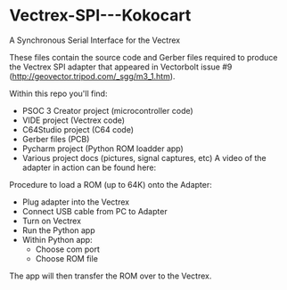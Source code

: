 # Vectrex-SPI---Kokocart
A Synchronous Serial Interface for the Vectrex

These files contain the source code and Gerber files required to produce the Vectrex SPI adapter that appeared in Vectorbolt issue #9 (http://geovector.tripod.com/_sgg/m3_1.htm).   
 
Within this repo you'll find:
* PSOC 3 Creator project (microcontroller code)
* VIDE project (Vectrex code)
* C64Studio project (C64 code)
* Gerber files (PCB)
* Pycharm project (Python ROM loadder app)
* Various project docs (pictures, signal captures, etc) 
A video of the adapter in action can be found here: 
 
Procedure to load a ROM (up to 64K) onto the Adapter: 
* Plug adapter into the Vectrex
* Connect USB cable from PC to Adapter
* Turn on Vectrex
* Run the Python app
* Within Python app:
  * Choose com port
  * Choose ROM file 

The app will then transfer the ROM over to the Vectrex.
